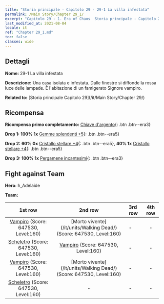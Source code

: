 ```yaml
---
title: "Storia principale - Capitolo 29 - 29-1 La villa infestata"
permalink: /Main Story/Chapter 29_1/
excerpt: "Capitolo 29 - 1. Era of Chaos  Storia principale - Capitolo 29_1. 29-1 La villa infestata"
last_modified_at: 2021-08-04
locale: it
ref: "Chapter 29_1.md"
toc: false
classes: wide
---
```


## Dettagli

 **Nome:** 29-1 La villa infestata

 **Descrizione:** Una casa isolata e infestata. Dalle finestre si diffonde la rossa luce delle lampade. È l'abitazione di un famigerato Signore vampiro.

 **Related to:** [Storia principale Capitolo 29](/it/Main Story/Chapter 29/)

## Ricompensa

 **Ricompensa primo completamento:** [Chiave d'argento](/ItemsIT/con_693/){: .btn .btn--era3}

 **Drop 1:** **100% 1x** [Gemme splendenti +5](/ItemsIT/mat_100/){: .btn .btn--era5}

 **Drop 2:** **60% 0x** [Cristallo stellare +4](/ItemsIT/mat_94/){: .btn .btn--era5}, **40% 1x** [Cristallo stellare +4](/ItemsIT/mat_94/){: .btn .btn--era5}

 **Drop 3:** **100% 1x** [Pergamene incantesimi](/ItemsIT/con_694/){: .btn .btn--era3}


## Fight against Team
 **Hero:** h_Adelaide

 **Team:**


  | 1st row | 2nd row | 3rd row | 4th row |
  |:----:|:----:|:----|:----:|
  | [Vampiro](/it/units/Vampire/) (Score: 647530, Level:160)  | [Morto vivente](/it/units/Walking Dead/) (Score: 647530, Level:160)  | - | - |
  | [Scheletro](/it/units/Skeleton/) (Score: 647530, Level:160)  | [Vampiro](/it/units/Vampire/) (Score: 647530, Level:160)  | - | - |
  | [Vampiro](/it/units/Vampire/) (Score: 647530, Level:160)  | [Morto vivente](/it/units/Walking Dead/) (Score: 647530, Level:160)  | - | - |
  | [Scheletro](/it/units/Skeleton/) (Score: 647530, Level:160)  | - | - | - |


